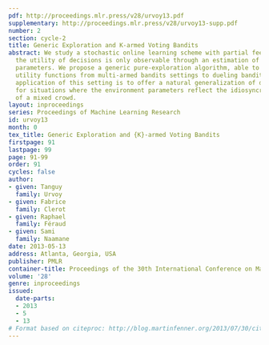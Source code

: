 ```yaml
---
pdf: http://proceedings.mlr.press/v28/urvoy13.pdf
supplementary: http://proceedings.mlr.press/v28/urvoy13-supp.pdf
number: 2
section: cycle-2
title: Generic Exploration and K-armed Voting Bandits
abstract: We study a stochastic online learning scheme with partial feedback where
  the utility of decisions is only observable through an estimation of the environment
  parameters. We propose a generic pure-exploration algorithm, able to cope with various
  utility functions from multi-armed bandits settings to dueling bandits. The primary
  application of this setting is to offer a natural generalization of dueling bandits
  for situations where the environment parameters reflect the idiosyncratic preferences
  of a mixed crowd.
layout: inproceedings
series: Proceedings of Machine Learning Research
id: urvoy13
month: 0
tex_title: Generic Exploration and {K}-armed Voting Bandits
firstpage: 91
lastpage: 99
page: 91-99
order: 91
cycles: false
author:
- given: Tanguy
  family: Urvoy
- given: Fabrice
  family: Clerot
- given: Raphael
  family: Féraud
- given: Sami
  family: Naamane
date: 2013-05-13
address: Atlanta, Georgia, USA
publisher: PMLR
container-title: Proceedings of the 30th International Conference on Machine Learning
volume: '28'
genre: inproceedings
issued:
  date-parts:
  - 2013
  - 5
  - 13
# Format based on citeproc: http://blog.martinfenner.org/2013/07/30/citeproc-yaml-for-bibliographies/
---
```

